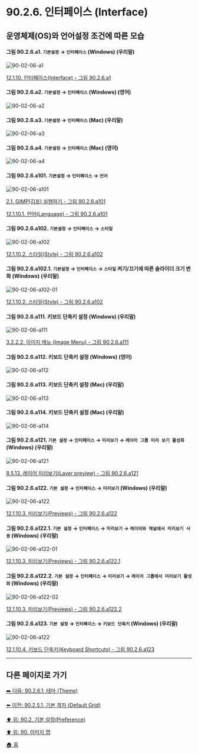 # 90.2.6. 인터페이스 (Interface)
## 운영체제(OS)와 언어설정 조건에 따른 모습
<a id="90-02-06-a1"></a>

#### 그림 90.2.6.a1. `기본설정` → `인터페이스` (Windows) (우리말)
![90-02-06-a1](https://github.com/wonder13662/gimp/assets/15767104/8b897aaf-5e2d-4fb7-91c7-0700fd0bdb75)

[12.1.10. 인터페이스(Interface) - 그림 90.2.6.a1](./12-01-10-00-interface.md#90-02-06-a1)

<a id="90-02-06-a2"></a>

#### 그림 90.2.6.a2. `기본설정` → `인터페이스` (Windows) (영어)
![90-02-06-a2](https://github.com/wonder13662/gimp/assets/15767104/21f5e7e3-04f6-42d5-beac-ee2dd85e6c02)

<a id="90-02-06-a3"></a>

#### 그림 90.2.6.a3. `기본설정` → `인터페이스` (Mac) (우리말)
![90-02-06-a3](https://github.com/wonder13662/gimp/assets/15767104/dc5aeeed-4c19-436e-a4a2-617e9d954d54)

<a id="90-02-06-a4"></a>

#### 그림 90.2.6.a4. `기본설정` → `인터페이스` (Mac) (영어)
![90-02-06-a4](https://github.com/wonder13662/gimp/assets/15767104/393d7430-e88b-4512-95fd-d94a65ddddd7)

<a id="90-02-06-a101"></a>

#### 그림 90.2.6.a101. `기본설정` → `인터페이스` → `언어`
![90-02-06-a101](https://github.com/wonder13662/gimp/assets/15767104/7db9bad7-1d10-4927-870a-026b2f0f2dad)

[2.1. GIMP(김프) 실행하기 - 그림 90.2.6.a101](./02-01-00-running-gimp.md#90-02-06-a101)

[12.1.10.1. 언어(Language) - 그림 90.2.6.a101](./12-01-10-01-language.md#90-02-06-a101)

<a id="90-02-06-a102"></a>

#### 그림 90.2.6.a102. `기본설정` → `인터페이스` → `스타일`
![90-02-06-a102](https://github.com/wonder13662/gimp/assets/15767104/e7db49f5-6cc7-4cd2-a3db-e4105938a70e)

[12.1.10.2. 스타일(Style) - 그림 90.2.6.a102](./12-01-10-02-style.md#90-02-06-a102)

<a id="90-02-06-a102-01"></a>

#### 그림 90.2.6.a102.1. `기본설정` → `인터페이스` → `스타일` 켜기/끄기에 따른 슬라이더 크기 변화 (Windows) (우리말)
![90-02-06-a102-01](https://github.com/wonder13662/gimp/assets/15767104/a402072c-0832-499f-8c2b-0eca9f51dc18)

[12.1.10.2. 스타일(Style) - 그림 90.2.6.a102](./12-01-10-02-style.md#90-02-06-a102-01)

<a id="90-02-06-a111"></a>

#### 그림 90.2.6.a111. 키보드 단축키 설정 (Windows) (우리말)
![90-02-06-a111](https://github.com/wonder13662/gimp/assets/15767104/800d56b6-e120-4022-b483-9e403c229425)

[3.2.2.2. 이미지 메뉴 (Image Menu) - 그림 90.2.6.a111](./03-02-02-02-image-menu.md#90-02-06-a111)

<a id="90-02-06-a112"></a>

#### 그림 90.2.6.a112. 키보드 단축키 설정 (Windows) (영어)
![90-02-06-a112](https://github.com/wonder13662/gimp/assets/15767104/af673ce5-a2f9-48ed-8ecc-7ac71b3db125)

<a id="90-02-06-a113"></a>

#### 그림 90.2.6.a113. 키보드 단축키 설정 (Mac) (우리말)
![90-02-06-a113](https://github.com/wonder13662/gimp/assets/15767104/f80dc27a-e272-4b36-98dd-776bef256046)

<a id="90-02-06-a114"></a>

#### 그림 90.2.6.a114. 키보드 단축키 설정 (Mac) (우리말)
![90-02-06-a114](https://github.com/wonder13662/gimp/assets/15767104/6184f674-34dd-4ad4-b584-877e77516c42)

<a id="90-02-06-a121"></a>

#### 그림 90.2.6.a121. `기본 설정` → `인터페이스` → `미리보기` → `레이어 그룹 미리 보기 활성화` (Windows) (우리말)
![90-02-06-a121](https://github.com/wonder13662/gimp/assets/15767104/367baff3-6646-4b4e-a7e6-a0787f7e1350)

[8.5.13. 레이어 미리보기(Layer preview) - 그림 90.2.6.a121](./08-05-13-layer_preview.md#90-02-06-a121)

<a id="90-02-06-a122"></a>

#### 그림 90.2.6.a122. `기본 설정` → `인터페이스` → `미리보기` (Windows) (우리말)
![90-02-06-a122](https://github.com/wonder13662/gimp/assets/15767104/2466720c-382f-4b4c-a9e6-314f5e3ee065)

[12.1.10.3. 미리보기(Previews) - 그림 90.2.6.a122](./12-01-10-03-previews.md#90-02-06-a122)

<a id="90-02-06-a122-01"></a>

#### 그림 90.2.6.a122.1. `기본 설정` → `인터페이스` → `미리보기` → `레이어와 채널에서 미리보기 사용` (Windows) (우리말)
![90-02-06-a122-01](https://github.com/wonder13662/gimp/assets/15767104/c3eddff9-d132-4b4f-9473-19f935716223)

[12.1.10.3. 미리보기(Previews) - 그림 90.2.6.a122.1](./12-01-10-03-previews.md#90-02-06-a122-01)

<a id="90-02-06-a122-02"></a>

#### 그림 90.2.6.a122.2. `기본 설정` → `인터페이스` → `미리보기` → `레이어 그룹에서 미리보기 활성화` (Windows) (우리말)
![90-02-06-a122-02](https://github.com/wonder13662/gimp/assets/15767104/98c7b5b8-56bc-4d5b-8409-368e3a82d760)

[12.1.10.3. 미리보기(Previews) - 그림 90.2.6.a122.2](./12-01-10-03-previews.md#90-02-06-a122-02)

<a id="90-02-06-a123"></a>

#### 그림 90.2.6.a123. `기본 설정` → `인터페이스` → `키보드 단축키` (Windows) (우리말)
![90-02-06-a122](https://github.com/wonder13662/gimp/assets/15767104/faf63c69-ad1b-45dc-825c-06c87912a8c8)

[12.1.10.4. 키보드 단축키(Keyboard Shortcuts) - 그림 90.2.6.a123](./12-01-10-04-keyboard_shortcuts.md#90-02-06-a123)

***

## 다른 페이지로 가기

[➡️ 다음: 90.2.6.1. 테마 (Theme)](./90-02-06-01-theme.md)

[⬅️ 이전: 90.2.5.1. 기본 격자 (Default Grid)](./90-02-05-01-default-grid.md)

[⬆️ 위: 90.2. 기본 설정(Preference)](./90-02-00-preference.md)

[⬆️ 위: 90. 이미지 맵](./90-00-image-map.md)

[🏠 홈](./00-home.md)
